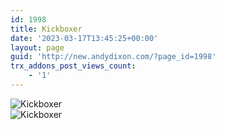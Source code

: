 ```yaml
---
id: 1998
title: Kickboxer
date: '2023-03-17T13:45:25+00:00'
layout: page
guid: 'http://new.andydixon.com/?page_id=1998'
trx_addons_post_views_count:
    - '1'
---
```


![Kickboxer](https://i0.wp.com/assets.g8x2.ldn.idrivee2-23.com/posters/Kickboxer%2001.jpg?w=1200&ssl=1 "Kickboxer")  
![Kickboxer](https://i0.wp.com/assets.g8x2.ldn.idrivee2-23.com/posters/Kickboxer%2002.jpg?w=1200&ssl=1 "Kickboxer")